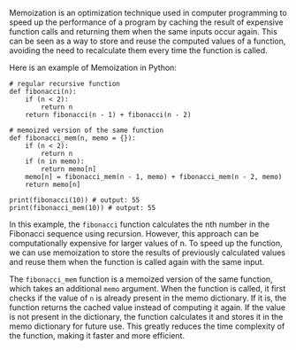 

Memoization is an optimization technique used in computer programming to speed up the performance of a program by caching the result of expensive function calls and returning them when the same inputs occur again. This can be seen as a way to store and reuse the computed values of a function, avoiding the need to recalculate them every time the function is called.

Here is an example of Memoization in Python:

```
# regular recursive function
def fibonacci(n):
    if (n < 2):
        return n
    return fibonacci(n - 1) + fibonacci(n - 2)

# memoized version of the same function
def fibonacci_mem(n, memo = {}):
    if (n < 2):
        return n
    if (n in memo):
        return memo[n]
    memo[n] = fibonacci_mem(n - 1, memo) + fibonacci_mem(n - 2, memo)
    return memo[n]

print(fibonacci(10)) # output: 55
print(fibonacci_mem(10)) # output: 55
```

In this example, the `fibonacci` function calculates the nth number in the Fibonacci sequence using recursion. However, this approach can be computationally expensive for larger values of n. To speed up the function, we can use memoization to store the results of previously calculated values and reuse them when the function is called again with the same input.

The `fibonacci_mem` function is a memoized version of the same function, which takes an additional `memo` argument. When the function is called, it first checks if the value of `n` is already present in the memo dictionary. If it is, the function returns the cached value instead of computing it again. If the value is not present in the dictionary, the function calculates it and stores it in the memo dictionary for future use. This greatly reduces the time complexity of the function, making it faster and more efficient.